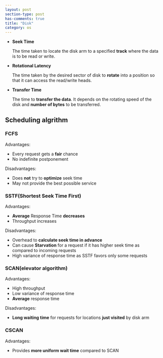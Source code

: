 ```yaml
---
layout: post
section-type: post
has-comments: true
title: "Disk"
category: os
---
```


- **Seek Time**
    
    The time taken to locate the disk arm to a specified **track** where the data is to be read or write. 
    
- **Rotational Latency**
    
    The time taken by the desired sector of disk to **rotate** into a position so that it can access the read/write heads. 
    
- **Transfer Time**
    
    The time to **transfer the data**. It depends on the rotating speed of the disk and **number of bytes** to be transferred.
    

## Scheduling algrithm

### **FCFS**    

Advantages: 

- Every request gets a **fair** chance
- No indefinite postponement

Disadvantages: 

- Does **not** try to **optimize** seek time
- May not provide the best possible service

### **SSTF(Shortest Seek Time First)**    

Advantages: 

- **Average** Response Time **decreases**
- Throughput increases

Disadvantages: 

- Overhead to **calculate seek time in advance**
- Can cause **Starvation** for a request if it has higher seek time as compared to incoming requests
- High variance of response time as SSTF favors only some requests

### **SCAN(elevator algorithm)**    

Advantages: 

- High throughput
- Low variance of response time
- **Average** response time

Disadvantages: 

- **Long waiting time** for requests for locations **just visited** by disk arm

### CSCAN    

Advantages: 

- Provides **more uniform wait time** compared to SCAN